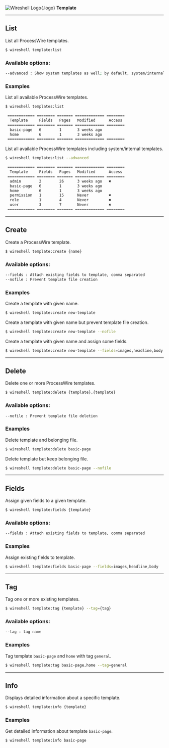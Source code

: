 ![Wireshell Logo](/assets/img/favicon-16x16.png){.logo} **Template**

---

## List

List all ProcessWire templates.

```sh
$ wireshell template:list
```

### Available options:

```sh
--advanced : Show system templates as well; by default, system/internal templates are not shown
```

### Examples

List all available ProcessWire templates.

```sh
$ wireshell templates:list

 ============ ======== ======= ============= ========
  Template     Fields   Pages   Modified      Access
 ============ ======== ======= ============= ========
  basic-page   6        1       3 weeks ago
  home         6        1       3 weeks ago
 ============ ======== ======= ============= ========
```

List all available ProcessWire templates including system/internal templates.

```sh
$ wireshell templates:list --advanced

 ============ ======== ======= ============= ========
  Template     Fields   Pages   Modified      Access
 ============ ======== ======= ============= ========
  admin        2        26      3 weeks ago   ✖
  basic-page   6        1       3 weeks ago
  home         6        1       3 weeks ago
  permission   1        15      Never         ✖
  role         1        4       Never         ✖
  user         3        7       Never         ✖
 ============ ======== ======= ============= ========
```

---

## Create

Create a ProcessWire template.

```sh
$ wireshell template:create {name}
```

### Available options:

```sh
--fields : Attach existing fields to template, comma separated
--nofile : Prevent template file creation
```

### Examples

Create a template with given name.

```sh
$ wireshell template:create new-template
```

Create a template with given name but prevent template file creation.

```sh
$ wireshell template:create new-template --nofile
```

Create a template with given name and assign some fields.

```sh
$ wireshell template:create new-template --fields=images,headline,body
```

---

## Delete

Delete one or more ProcessWire templates.

```sh
$ wireshell template:delete {template},{template}
```

### Available options:

```sh
--nofile : Prevent template file deletion
```

### Examples

Delete template and belonging file.

```sh
$ wireshell template:delete basic-page
```

Delete template but keep belonging file.

```sh
$ wireshell template:delete basic-page --nofile
```

---

## Fields

Assign given fields to a given template.

```sh
$ wireshell template:fields {template}
```

### Available options:

```sh
--fields : Attach existing fields to template, comma separated
```

### Examples

Assign existing fields to template.

```sh
$ wireshell template:fields basic-page --fields=images,headline,body
```

---

## Tag

Tag one or more existing templates.

```sh
$ wireshell template:tag {template} --tag={tag}
```

### Available options:

```sh
--tag : tag name
```

### Examples

Tag template `basic-page` and `home` with tag `general`.

```sh
$ wireshell template:tag basic-page,home --tag=general
```

---

## Info

Displays detailed information about a specific template.

```sh
$ wireshell template:info {template}
```

### Examples

Get detailed information about template `basic-page`.

```sh
$ wireshell template:info basic-page
```
